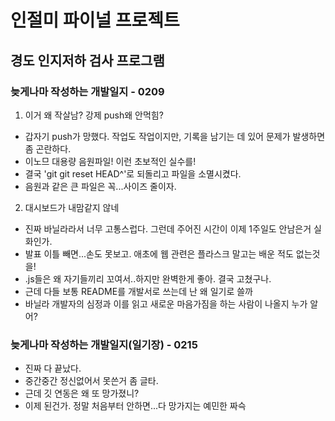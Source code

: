 # 인절미 파이널 프로젝트
## 경도 인지저하 검사 프로그램
### 늦게나마 작성하는 개발일지 - 0209
1. 이거 왜 작살남? 강제 push왜 안먹힘?<br>
- 갑자기 push가 망했다. 작업도 작업이지만, 기록을 남기는 데 있어 문제가 발생하면 좀 곤란하다.<br>
- 이노므 대용량 음원파일! 이런 초보적인 실수를!<br>
- 결국 'git git reset HEAD^'로 되돌리고 파일을 소멸시켰다.<br>
- 음원과 같은 큰 파일은 꼭...사이즈 줄이자.<br>
2. 대시보드가 내맘같지 않네<br>
- 진짜 바닐라라서 너무 고통스럽다. 그런데 주어진 시간이 이제 1주일도 안남은거 실화인가.<br>
- 발표 이틀 빼면...손도 못보고. 애초에 웹 관련은 플라스크 말고는 배운 적도 없는것을!<br>
- .js들은 왜 자기들끼리 꼬여서..하지만 완벽한게 좋아. 결국 고쳤구나.<br>
- 근데 다들 보통 README를 개발서로 쓰는데 난 왜 일기로 쓸까<br>
- 바닐라 개발자의 심정과 이를 읽고 새로운 마음가짐을 하는 사람이 나올지 누가 알어?<br>
### 늦게나마 작성하는 개발일지(일기장) - 0215
- 진짜 다 끝났다.
- 중간중간 정신없어서 못쓴거 좀 글타.
- 근데 깃 연동은 왜 또 망가졌니?
- 이제 된건가. 정말 처음부터 안하면...다 망가지는 예민한 짜슥

